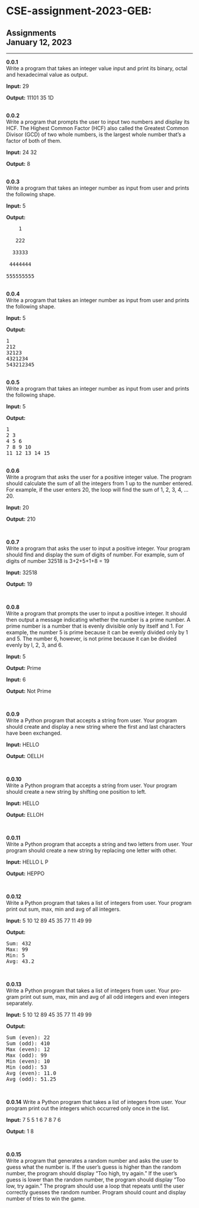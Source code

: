 <h1>CSE-assignment-2023-GEB:</h1>

<p>

## Assignments<br>January 12, 2023

***

</p>


**0.0.1** <br>Write a program that takes an integer value input and print its binary, octal and hexadecimal value as output.  

**Input:** 29

**Output:** 11101 35 1D


<br>**0.0.2** <br>Write a program that prompts the user to input two numbers and display its HCF. The Highest Common Factor (HCF) also called the Greatest Common Divisor (GCD) of two whole numbers, is the largest whole number that’s a factor of both of them.

**Input:** 24 32 

**Output:** 8


<br> **0.0.3** <br>Write a program that takes an integer number as input from user and prints the following shape.

**Input:** 5

**Output:**
<pre>
    1

   222

  33333

 4444444 

555555555
</pre>


<br> **0.0.4** <br>Write a program that takes an integer number as input from user and prints the following shape.

**Input:** 5 

**Output:**
<pre>
1
212
32123
4321234
543212345
</pre>

<br> **0.0.5** <br>Write a program that takes an integer number as input from user and prints
the following shape.

**Input:** 5

**Output:**
<pre>
1
2 3
4 5 6
7 8 9 10
11 12 13 14 15
</pre>

<br> **0.0.6** <br>Write a program that asks the user for a positive integer value. The program
should calculate the sum of all the integers from 1 up to the number entered.
For example, if the user enters 20, the loop will find the sum of 1, 2, 3, 4, … 20.

**Input:** 20

**Output:** 210

<br> 

**0.0.7**<br>Write a program that asks the user to input a positive integer. Your program
should find and display the sum of digits of number. For example, sum of digits
of number 32518 is 3+2+5+1+8 = 19

**Input:** 32518

**Output:** 19

<br>

**0.0.8** <br> Write a program that prompts the user to input a positive integer. It should
then output a message indicating whether the number is a prime number. A
prime number is a number that is evenly divisible only by itself and 1. For
example, the number 5 is prime because it can be evenly divided only by 1 and
5. The number 6, however, is not prime because it can be divided evenly by I,
2, 3, and 6.

**Input:** 5

**Output:** Prime

**Input:** 6

**Output:** Not Prime

<br>

**0.0.9** <br>Write a Python program that accepts a string from user. Your program should
create and display a new string where the first and last characters have been
exchanged.

**Input:** HELLO

**Output:** OELLH

<br>

**0.0.10** <br>Write a Python program that accepts a string from user. Your program should
create a new string by shifting one position to left.

**Input:** HELLO

**Output:** ELLOH

<br>

**0.0.11** <br>Write a Python program that accepts a string and two letters from user. Your
program should create a new string by replacing one letter with other.

**Input:** HELLO L P

**Output:** HEPPO

<br>

**0.0.12** <br>Write a Python program that takes a list of integers from user. Your program
print out sum, max, min and avg of all integers.

**Input:** 5 10 12 89 45 35 77 11 49 99

**Output:**
<pre>
Sum: 432
Max: 99
Min: 5
Avg: 43.2
</pre>


<br>

**0.0.13** <br>Write a Python program that takes a list of integers from user. Your pro-
gram print out sum, max, min and avg of all odd integers and even integers
separately.

**Input:** 5 10 12 89 45 35 77 11 49 99

**Output:**
<pre>
Sum (even): 22
Sum (odd): 410
Max (even): 12
Max (odd): 99
Min (even): 10
Min (odd): 53
Avg (even): 11.0 
Avg (odd): 51.25
</pre>

<br>


**0.0.14** Write a Python program that takes a list of integers from user. Your program print out the integers which occurred only once in the list.

**Input:** 7 5 5 1 6 7 8 7 6 

**Output:** 1 8

<br>

**0.0.15** <br> Write a program that generates a random number and asks the user to guess what the number is. If the user’s guess is higher than the random number, the program should display “Too high, try again.” If the user’s guess is lower than the random number, the program should display “Too low, try again.” The program should use a loop that repeats until the user correctly guesses the random number. Program should count and display number of tries to win the game.


